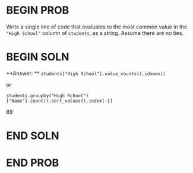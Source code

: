 # BEGIN PROB

Write a single line of code that evaluates to the most common value in
the `"High School"` column of `students`, as a string. Assume there are
no ties.

# BEGIN SOLN

**Answer: ** `students["High School"].value_counts().idxmax()`

or

`students.groupby("High School")["Name"].count().sort_values().index[-1]`

<average>89</average>

# END SOLN

# END PROB